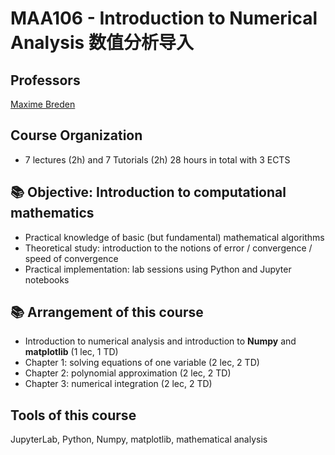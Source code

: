 # MAA106 - Introduction to Numerical Analysis 数值分析导入

## Professors
[Maxime Breden](https://sites.google.com/site/maximebreden/)

## Course Organization
- 7 lectures (2h) and 7 Tutorials (2h) 28 hours in total with 3 ECTS

## 📚 Objective: Introduction to computational mathematics
* Practical knowledge of basic (but fundamental) mathematical algorithms
* Theoretical study: introduction to the notions of error / convergence / speed of convergence
* Practical implementation: lab sessions using Python and Jupyter notebooks

## 📚 Arrangement of this course

* Introduction to numerical analysis and introduction to **Numpy** and **matplotlib** (1 lec, 1 TD)
* Chapter 1: solving equations of one variable (2 lec, 2 TD)
* Chapter 2: polynomial approximation (2 lec, 2 TD)
* Chapter 3: numerical integration (2 lec, 2 TD)

## Tools of this course
JupyterLab, Python, Numpy, matplotlib, mathematical analysis

